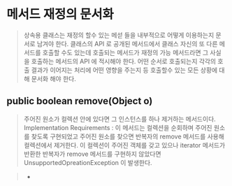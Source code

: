 # 메서드 재정의 문서화
>상속용 클래스는 재정의 할수 있는 메섣 들을 내부적으로 어떻게 이용하는지 문서로 남겨야 한다.
클래스의 API 로 공개된 메서드에서 클래스 자신의 또 다른 메서드를 호출할 수도 있는데 호출되는 메서드가 재정의 가능 메서드라면 그 사실을 호출하는 메서드의 API 에 적시해야 한다.
어떤 순서로 호출되는지 각각의 호출 결과가 이어지는 처리에 어떤 영향을 주는지 등 호출할수 있는 모든 상황에 대해 문서화 해야 한다.

## public boolean remove(Object o)
>주어진 원소가 컬렉션 안에 있다면 그 인스턴스를 하나 제거하는 메서드이다.
Implementation Requirements : 이 메서드는 컬렉션을 순회하며 주어진 원소를 찾도록 구현되었고 주어진 원소를 찾으면 반복자의 remove 메서드를 사용해 컬렉션에서 제거한다.
이 컬렉션이 주어진 객체를 갖고 있으나 iterator 메서드가 반환한 반복자가 remove 메서드를 구현하지 않았다면
UnsupportedOpreationException 이 발생한다.

>- 